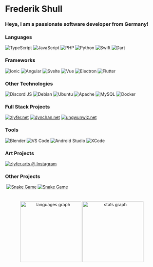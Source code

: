 # Frederik Shull

### Heya, I am a passionate software developer from Germany! 

### Languages

![TypeScript](https://img.shields.io/badge/TypeScript-3178C6?logo=typescript&logoColor=white&style=for-the-badge)
![JavaScript](https://img.shields.io/badge/JavaScript-F7DF1E?logo=javascript&logoColor=black&style=for-the-badge)
![PHP](https://img.shields.io/badge/PHP-777BB4?logo=php&logoColor=white&style=for-the-badge)
![Python](https://img.shields.io/badge/Python-3776AB?logo=python&logoColor=white&style=for-the-badge)
![Swift](https://img.shields.io/badge/Swift-F05138?logo=swift&logoColor=white&style=for-the-badge)
![Dart](https://img.shields.io/badge/Dart-04599c?logo=dart&logoColor=white&style=for-the-badge)

### Frameworks

![Ionic](https://img.shields.io/badge/Ionic-3880FF?logo=ionic&logoColor=white&style=for-the-badge)
![Angular](https://img.shields.io/badge/Angular-DD0031?logo=angular&logoColor=white&style=for-the-badge)
![Svelte](https://img.shields.io/badge/Svelte-FF3E00?logo=svelte&logoColor=white&style=for-the-badge)
![Vue](https://img.shields.io/badge/Vue-4FC08D?logo=vuedotjs&logoColor=white&style=for-the-badge)
![Electron](https://img.shields.io/badge/Electron-47848F?logo=electron&logoColor=white&style=for-the-badge)
![Flutter](https://img.shields.io/badge/Flutter-2fb8f6?logo=flutter&logoColor=white&style=for-the-badge)

### Other Technologies

![Discord JS](https://img.shields.io/badge/DiscordJS-555555?logo=discord&logoColor=white&style=for-the-badge)
![Debian](https://img.shields.io/badge/Debian-A81D33?logo=debian&logoColor=white&style=for-the-badge)
![Ubuntu](https://img.shields.io/badge/Ubuntu-E95420?logo=ubuntu&logoColor=white&style=for-the-badge)
![Apache](https://img.shields.io/badge/Apache-D22128?logo=apache&logoColor=white&style=for-the-badge)
![MySQL](https://img.shields.io/badge/MySQL-4479A1?logo=mysql&logoColor=white&style=for-the-badge)
![Docker](https://img.shields.io/badge/Docker-2496ED?logo=docker&logoColor=white&style=for-the-badge)

### Full Stack Projects

[![zlyfer.net](https://img.shields.io/static/v1?message=zlyfer.net&label=Portfolio&color=346f9f&logoColor=white&labelColor=555&style=for-the-badge)](https://github.com/zlyfer/zlyfer-svebsite)
[![dynchan.net](https://img.shields.io/static/v1?message=DynChan.net&label=Discord%20Bot&color=4caf50&logoColor=white&labelColor=555&style=for-the-badge)](https://github.com/dynchan)
[![ungwunwiz.net](https://img.shields.io/static/v1?message=UnGunWiz.net&label=PUBG%20Gun%20Stats&color=ac56fe&logoColor=white&labelColor=555&style=for-the-badge)](https://github.com/ungunwiz)

### Tools

![Blender](https://img.shields.io/badge/Blender-F5792A?logo=blender&logoColor=white&style=for-the-badge)
![VS Code](https://img.shields.io/badge/Visual%20Studio%20Code-007ACC?logo=visualstudiocode&logoColor=white&style=for-the-badge)
![Android Studio](https://img.shields.io/badge/Android%20Studio-3DDC84?logo=androidstudio&logoColor=white&style=for-the-badge)
![XCode](https://img.shields.io/badge/Xcode-147EFB?logo=xcode&logoColor=white&style=for-the-badge)

### Art Projects

[![zlyfer.arts @ Instagram](https://img.shields.io/static/v1?message=Instagram&logo=instagram&label=zlyfer.arts&color=E4405F&logoColor=white&labelColor=555&style=for-the-badge)](https://www.instagram.com/zlyfer.arts/)

### Other Projects

![]()
[![Snake Game](https://img.shields.io/static/v1?message=Snake&label=Game&color=EF5350&logoColor=white&labelColor=555&style=for-the-badge)](https://github.com/zlyfer/snake2)
[![Snake Game](https://img.shields.io/static/v1?message=Asteroids&label=Game&color=7E57C2&logoColor=white&labelColor=555&style=for-the-badge)](https://github.com/zlyfer/asteroids)

#

<!-- ![Most Used Languages](https://github-readme-stats.vercel.app/api/top-langs?username=zlyfer&locale=en&hide_title=false&layout=compact&card_width=320&langs_count=8&theme=dracula&hide_border=false)
![GitHub Stats](https://github-readme-stats.vercel.app/api?username=zlyfer&hide_title=false&hide_rank=true&show_icons=true&include_all_commits=true&count_private=true&disable_animations=false&theme=dracula&locale=en&hide_border=false)
![Stats](https://streak-stats.demolab.com?user=zlyfer&locale=en&mode=daily&theme=dracula&hide_border=false&border_radius=5) -->

<div align="center">
  <img src="https://github-readme-stats.vercel.app/api/top-langs?username=zlyfer&locale=en&hide_title=false&layout=compact&card_width=320&langs_count=8&theme=dracula&hide_border=false" height="200" alt="languages graph"  />
  <img src="https://github-readme-stats.vercel.app/api?username=zlyfer&hide_title=false&hide_rank=true&show_icons=true&include_all_commits=true&count_private=true&disable_animations=false&theme=dracula&locale=en&hide_border=false" height="200" alt="stats graph"  />
    <!-- <img src="https://streak-stats.demolab.com?user=zlyfer&locale=en&mode=daily&theme=dracula&hide_border=false&border_radius=5" height="200" alt="streak graph"  /> -->
</div>
